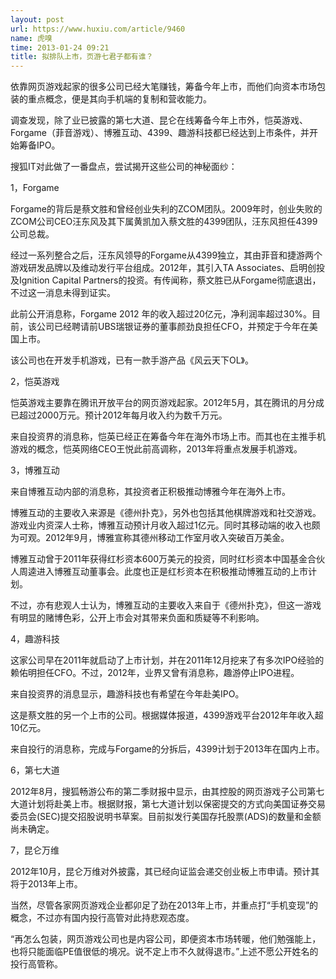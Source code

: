 ```yaml
---
layout: post
url: https://www.huxiu.com/article/9460
name: 虎嗅
time: 2013-01-24 09:21
title: 拟排队上市，页游七君子都有谁？
---
```

依靠网页游戏起家的很多公司已经大笔赚钱，筹备今年上市，而他们向资本市场包装的重点概念，便是其向手机端的复制和营收能力。

调查发现，除了业已披露的第七大道、昆仑在线筹备今年上市外，恺英游戏、Forgame（菲音游戏）、博雅互动、4399、趣游科技都已经达到上市条件，并开始筹备IPO。

搜狐IT对此做了一番盘点，尝试揭开这些公司的神秘面纱：

1，Forgame

Forgame的背后是蔡文胜和曾经创业失利的ZCOM团队。2009年时，创业失败的ZCOM公司CEO汪东风及其下属黄凯加入蔡文胜的4399团队，汪东风担任4399公司总裁。

经过一系列整合之后，汪东风领导的Forgame从4399独立，其由菲音和捷游两个游戏研发品牌以及维动发行平台组成。2012年，其引入TA Associates、启明创投及Ignition Capital Partners的投资。有传闻称，蔡文胜已从Forgame彻底退出，不过这一消息未得到证实。

此前公开消息称，Forgame 2012 年的收入超过20亿元，净利润率超过30%。目前，该公司已经聘请前UBS瑞银证券的董事颜劲良担任CFO，并预定于今年在美国上市。

该公司也在开发手机游戏，已有一款手游产品《风云天下OL》。

2，恺英游戏

恺英游戏主要靠在腾讯开放平台的网页游戏起家。2012年5月，其在腾讯的月分成已超过2000万元。预计2012年每月收入约为数千万元。

来自投资界的消息称，恺英已经正在筹备今年在海外市场上市。而其也在主推手机游戏的概念，恺英网络CEO王悦此前高调称，2013年将重点发展手机游戏。

3，博雅互动

来自博雅互动内部的消息称，其投资者正积极推动博雅今年在海外上市。

博雅互动的主要收入来源是《德州扑克》，另外也包括其他棋牌游戏和社交游戏。游戏业内资深人士称，博雅互动预计月收入超过1亿元。同时其移动端的收入也颇为可观。2012年9月，博雅宣称其德州移动工作室月收入突破百万美金。

博雅互动曾于2011年获得红杉资本600万美元的投资，同时红杉资本中国基金合伙人周逵进入博雅互动董事会。此度也正是红杉资本在积极推动博雅互动的上市计划。

不过，亦有悲观人士认为，博雅互动的主要收入来自于《德州扑克》，但这一游戏有明显的赌博色彩，公开上市会对其带来负面和质疑等不利影响。

4，趣游科技

这家公司早在2011年就启动了上市计划，并在2011年12月挖来了有多次IPO经验的赖佑明担任CFO。不过，2012年，业界又曾有消息称，趣游停止IPO进程。

来自投资界的消息显示，趣游科技也有希望在今年赴美IPO。

这是蔡文胜的另一个上市的公司。根据媒体报道，4399游戏平台2012年年收入超10亿元。

来自投行的消息称，完成与Forgame的分拆后，4399计划于2013年在国内上市。

6，第七大道

2012年8月，搜狐畅游公布的第二季财报中显示，由其控股的网页游戏子公司第七大道计划将赴美上市。根据财报，第七大道计划以保密提交的方式向美国证券交易委员会(SEC)提交招股说明书草案。目前拟发行美国存托股票(ADS)的数量和金额尚未确定。

7，昆仑万维

2012年10月，昆仑万维对外披露，其已经向证监会递交创业板上市申请。预计其将于2013年上市。

当然，尽管各家网页游戏企业都卯足了劲在2013年上市，并重点打“手机变现”的概念，不过亦有国内投行高管对此持悲观态度。

“再怎么包装，网页游戏公司也是内容公司，即便资本市场转暖，他们勉强能上，也将只能面临PE值很低的境况。说不定上市不久就得退市。”上述不愿公开姓名的投行高管称。　　

